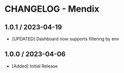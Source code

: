 # CHANGELOG - Mendix

## 1.0.1 / 2023-04-19
* [UPDATED] Dashboard now supports filtering by env

## 1.0.0 / 2023-04-06
* [Added] Initial Release

